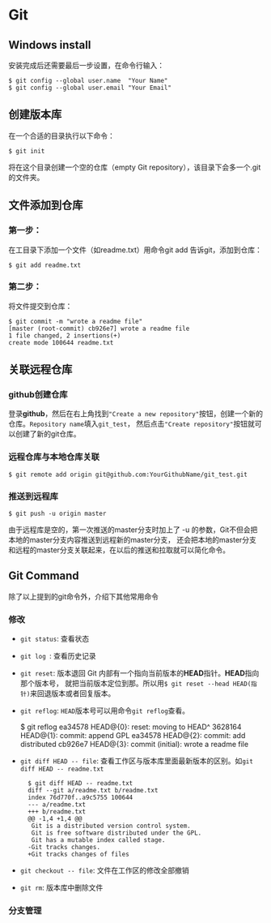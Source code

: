 
Git
===
## Windows install
安装完成后还需要最后一步设置，在命令行输入：

    $ git config --global user.name  "Your Name"
    $ git config --global user.email "Your Email"

## 创建版本库
在一个合适的目录执行以下命令：

    $ git init
将在这个目录创建一个空的仓库（empty Git repository），该目录下会多一个.git的文件夹。

## 文件添加到仓库 
### 第一步：
在工目录下添加一个文件（如readme.txt）用命令git add 告诉git，添加到仓库：

    $ git add readme.txt

### 第二步：
将文件提交到仓库：

    $ git commit -m "wrote a readme file"
    [master (root-commit) cb926e7] wrote a readme file
    1 file changed, 2 insertions(+)
    create mode 100644 readme.txt

## 关联远程仓库
### github创建仓库
 登录**github**，然后在右上角找到`"Create a new repository"`按钮，创建一个新的仓库。`Repository name`填入`git_test`，
 然后点击`"Create repository"`按钮就可以创建了新的git仓库。
### 远程仓库与本地仓库关联
    $ git remote add origin git@github.com:YourGithubName/git_test.git
### 推送到远程库
    $ git push -u origin master
由于远程库是空的，第一次推送的master分支时加上了 -u 的参数，Git不但会把本地的master分支内容推送到远程新的master分支，
还会把本地的master分支和远程的master分支关联起来，在以后的推送和拉取就可以简化命令。

## Git Command
除了以上提到的git命令外，介绍下其他常用命令
### 修改
- `git status`: 查看状态
- `git log `: 查看历史记录
- `git reset`: 版本退回   Git 内部有一个指向当前版本的**HEAD**指针。**HEAD**指向那个版本号，
  就把当前版本定位到那。所以用`$ git reset --head HEAD(指针)`来回退版本或者回复版本。
- `git reflog`: `HEAD`版本号可以用命令`git reflog`查看。

    $ git reflog
    ea34578 HEAD@{0}: reset: moving to HEAD^
    3628164 HEAD@{1}: commit: append GPL
    ea34578 HEAD@{2}: commit: add distributed
    cb926e7 HEAD@{3}: commit (initial): wrote a readme file
    
- `git diff HEAD -- file`: 查看工作区与版本库里面最新版本的区别。如`git diff HEAD -- readme.txt`

        $ git diff HEAD -- readme.txt 
        diff --git a/readme.txt b/readme.txt
        index 76d770f..a9c5755 100644
        --- a/readme.txt
        +++ b/readme.txt
        @@ -1,4 +1,4 @@
         Git is a distributed version control system.
         Git is free software distributed under the GPL.
         Git has a mutable index called stage.
        -Git tracks changes.
        +Git tracks changes of files
        
- `git checkout -- file`: 文件在工作区的修改全部撤销  
- `git rm`: 版本库中删除文件 
 
### 分支管理
